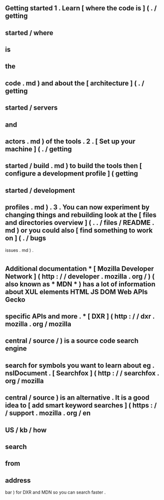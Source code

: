 #
Getting
started
1
.
Learn
[
where
the
code
is
]
(
.
/
getting
-
started
/
where
-
is
-
the
-
code
.
md
)
and
about
the
[
architecture
]
(
.
/
getting
-
started
/
servers
-
and
-
actors
.
md
)
of
the
tools
.
2
.
[
Set
up
your
machine
]
(
.
/
getting
-
started
/
build
.
md
)
to
build
the
tools
then
[
configure
a
development
profile
]
(
getting
-
started
/
development
-
profiles
.
md
)
.
3
.
You
can
now
experiment
by
changing
things
and
rebuilding
look
at
the
[
files
and
directories
overview
]
(
.
.
/
files
/
README
.
md
)
or
you
could
also
[
find
something
to
work
on
]
(
.
/
bugs
-
issues
.
md
)
.
#
#
Additional
documentation
*
[
Mozilla
Developer
Network
]
(
http
:
/
/
developer
.
mozilla
.
org
/
)
(
also
known
as
*
MDN
*
)
has
a
lot
of
information
about
XUL
elements
HTML
JS
DOM
Web
APIs
Gecko
-
specific
APIs
and
more
.
*
[
DXR
]
(
http
:
/
/
dxr
.
mozilla
.
org
/
mozilla
-
central
/
source
/
)
is
a
source
code
search
engine
-
search
for
symbols
you
want
to
learn
about
eg
.
nsIDocument
.
[
Searchfox
]
(
http
:
/
/
searchfox
.
org
/
mozilla
-
central
/
source
)
is
an
alternative
.
It
is
a
good
idea
to
[
add
smart
keyword
searches
]
(
https
:
/
/
support
.
mozilla
.
org
/
en
-
US
/
kb
/
how
-
search
-
from
-
address
-
bar
)
for
DXR
and
MDN
so
you
can
search
faster
.
